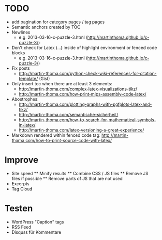 TODO
=====

* add pagination for category pages / tag pages
* Semantic anchors created by TOC
* Newlines
  - e.g. 2013-03-16-c-puzzle-3.html (http://martinthoma.github.io/c-puzzle-3/)
* Don't check for Latex ($...$) inside of highlight environment or
  fenced code blocks
  - e.g. 2013-03-16-c-puzzle-3.html (http://martinthoma.github.io/c-puzzle-3/)
* Fix posts
  - http://martin-thoma.com/python-check-wiki-references-for-citation-template/ (Gist)
* Only insert toc when there are at least 3 elements:
  - http://martin-thoma.com/complex-latex-visualizations-tikz/
  - http://martin-thoma.com/how-print-mips-assembly-code-latex/
* Abostrophes:
  - http://martin-thoma.com/plotting-graphs-with-pgfplots-latex-and-tikz/
  - http://martin-thoma.com/semantische-sicherheit/
  - http://martin-thoma.com/how-to-search-for-mathematical-symbols-in-latex/
  - http://martin-thoma.com/latex-versioning-a-great-experience/
* Markdown rendered within fenced code tag: http://martin-thoma.com/how-to-print-source-code-with-latex/

Improve
========
* Site speed
** Minify results
** Combine CSS / JS files
** Remove JS files if possible
** Remove parts of JS that are not used
* Excerpts
* Tag Cloud


Testen
=======
* WordPress "Caption" tags
* RSS Feed
* Disquss für Kommentare
